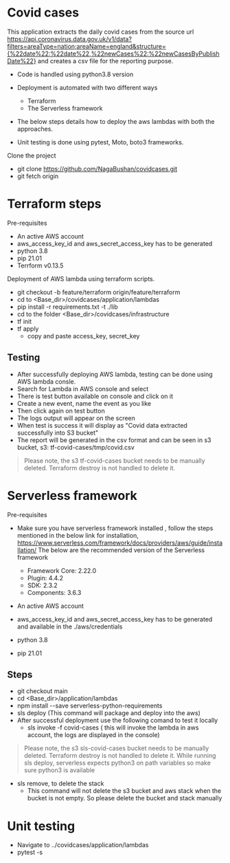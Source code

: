 # Covid cases

This application extracts the daily covid cases from the source url https://api.coronavirus.data.gov.uk/v1/data?filters=areaType=nation;areaName=england&structure={%22date%22:%22date%22,%22newCases%22:%22newCasesByPublishDate%22} and creates a csv file for the reporting purpose.

- Code is handled using python3.8 version
- Deployment is automated with two different ways
  - Terraform
  - The Serverless framework

- The below steps details how to deploy the aws lambdas with both the approaches.

- Unit testing is done using pytest, Moto, boto3 frameworks.

Clone the project
- git clone https://github.com/NagaBushan/covidcases.git
- git fetch origin

# Terraform steps
Pre-requisites
- An active AWS account
- aws_access_key_id and aws_secret_access_key has to be generated
- python 3.8
- pip 21.01
- Terrform v0.13.5

Deployment of AWS lambda using terraform scripts.

- git checkout -b feature/terraform origin/feature/terraform
- cd to <Base_dir>/covidcases/application/lambdas
-  pip install -r requirements.txt -t ./lib 
- cd to the folder <Base_dir>/covidcases/infrastructure
- tf init
- tf apply
	- copy and paste access_key, secret_key

Testing
-
- After successfully deploying AWS lambda, testing can be done using AWS lambda consle.
- Search for Lambda in AWS console and select
- There is test button available on console and click on it
- Create a new event, name the event as you like
- Then click again on test button
- The logs output will appear on the screen
- When test is success it will display as "Covid data extracted successfully into S3 bucket"
- The report will be generated in the csv format and can be seen in s3 bucket, s3: tf-covid-cases/tmp/covid.csv

>Please note, the s3 tf-covid-cases bucket needs to be manually deleted. Terraform destroy is not handled to delete it.


# Serverless framework

Pre-requisites
- Make sure you have serverless framework installed , follow the steps mentioned in the below link for installation, https://www.serverless.com/framework/docs/providers/aws/guide/installation/
	The below are the recommended version of the Serverless framework
	- Framework Core: 2.22.0
	- Plugin: 4.4.2
	- SDK: 2.3.2
	- Components: 3.6.3
	
-  An active AWS account
- aws_access_key_id and aws_secret_access_key has to be generated and available in the ./aws/credentials
- python 3.8
- pip 21.01

Steps
-
- git checkout main
- cd <Base_dir>/application/lambdas
- npm install --save serverless-python-requirements
- sls deploy (This command will package and deploy into the aws)
- After successful deployment use the following comand to test it locally
	- sls invoke -f covid-cases ( this will invoke the lambda in aws account, the logs are displayed in the console)
>Please note, the s3 sls-covid-cases bucket needs to be manually deleted. Terraform destroy is not handled to delete it.
>While running sls deploy, serverless expects python3 on path variables so make sure python3 is available

- sls remove, to delete the stack
	- This command will not delete the s3 bucket and aws stack when the bucket is not empty. So please delete the bucket and stack manually 

# Unit testing
- Navigate to ../covidcases/application/lambdas
- pytest -s
